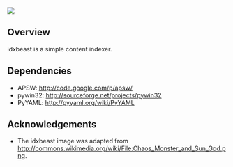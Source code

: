 <div><img src="https://s3.amazonaws.com/jeaf/idxbeast/idxbeast.jpg"/></div>

Overview
--------

idxbeast is a simple content indexer.

Dependencies
------------

* APSW: http://code.google.com/p/apsw/
* pywin32: http://sourceforge.net/projects/pywin32
* PyYAML: http://pyyaml.org/wiki/PyYAML

Acknowledgements
----------------

* The idxbeast image was adapted from http://commons.wikimedia.org/wiki/File:Chaos_Monster_and_Sun_God.png.

